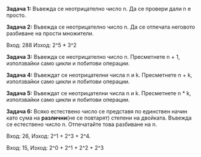 **Задача 1:** Въвежда се неотрицателно число n. Да се провери дали n е просто.

**Задача 2:** Въвежда се неотрицателно число n. Да се отпечата неговото разбиване на прости множители.

Вход: 288 Изход: 2^5 * 3^2

**Задача 3:** Въвежда се неотрицателно число n. Пресметнете n + 1, използвайки само цикли и побитови операции.

**Задача 4:** Въвеждат се неотрицателни числа n и k. Пресметнете n + k, използвайки само цикли и побитови операции.

**Задача 5:** Въвеждат се неотрицателни числа n и k. Пресметнете n * k, използвайки само цикли и побитови операции.

**Задача 6:** Всяко естествено число се представя по единствен начин като сума на **различни**(не се повтарят) степени на двойката. 
Въвежда се естествено число n. Отпечатайте това разбиване на n.

Вход: 26, Изход: 2^1 + 2^3 + 2^4.

Вход: 15, Изход: 2^0 + 2^1 + 2^2 + 2^3
